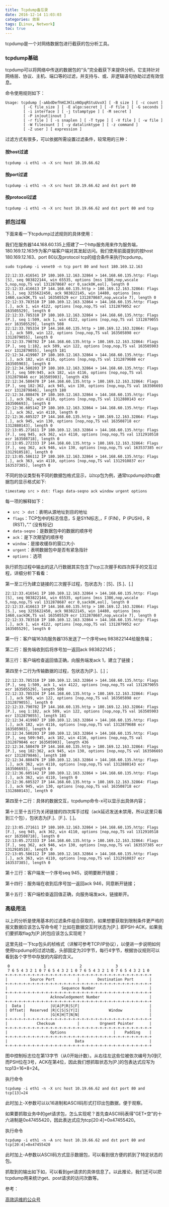 ```yaml
---
title: Tcpdump备忘录
date: 2016-12-14 11:03:03
categories: 效率
tags: [Linux, Network]
toc: true
---
```


tcpdump是一个对网络数据包进行截获的包分析工具。

### tcpdump基础

tcpdump可以将网络中传送的数据包的“头”完全截获下来提供分析。它支持针对网络层、协议、主机、端口等的过滤，并支持与、或、非逻辑语句协助过滤有效信息。

命令使用规则如下：

```
Usage: tcpdump [-aAbdDefhHIJKlLnNOpqRStuUvxX] [ -B size ] [ -c count ]
        [ -C file_size ] [ -E algo:secret ] [ -F file ] [ -G seconds ]
        [ -i interface ] [ -j tstamptype ] [ -M secret ]
        [ -P in|out|inout ]
        [ -r file ] [ -s snaplen ] [ -T type ] [ -V file ] [ -w file ]
        [ -W filecount ] [ -y datalinktype ] [ -z command ]
        [ -Z user ] [ expression ]
```

过滤方式有很多，可以依据所需设置过滤条件，较常用的三种：

#### 按host过滤

```
tcpdump -i eth1 -n -X src host 10.19.66.62
```

#### 按port过滤

```
tcpdump -i eth1 -n -X src host 10.19.66.62 and dst port 80
```

#### 按protocol过滤

```
tcpdump -i eth1 -n -X src host 10.19.66.62 and dst port 80 and tcp
```

### 抓包过程

下面来看一下tcpdump过滤规则的具体使用：

我们在服务器144.168.60.135上搭建了一个http服务用来作为服务端，180.169.12.163作为客户端客户端对其发起访问。我们使用前面提到的按host 180.169.12.163、port 80以及protocol tcp的组合条件来执行tcpdump。

```
sudo tcpdump -i venet0 -n tcp port 80 and host 180.169.12.163

22:12:33.416541 IP 180.169.12.163.32864 > 144.168.60.135.http: Flags [S], seq 983822144, win 65535, options [mss 1386,nop,wscale 5,nop,nop,TS val 1312878687 ecr 0,sackOK,eol], length 0
22:12:33.416613 IP 144.168.60.135.http > 180.169.12.163.32864: Flags [S.], seq 3255622450, ack 983822145, win 14480, options [mss 1460,sackOK,TS val 163505529 ecr 1312878687,nop,wscale 7], length 0
22:12:33.783510 IP 180.169.12.163.32864 > 144.168.60.135.http: Flags [.], ack 1, win 4122, options [nop,nop,TS val 1312879052 ecr 163505529], length 0
22:12:33.785310 IP 180.169.12.163.32864 > 144.168.60.135.http: Flags [P.], seq 1:509, ack 1, win 4122, options [nop,nop,TS val 1312879055 ecr 163505529], length 508
22:12:33.785334 IP 144.168.60.135.http > 180.169.12.163.32864: Flags [.], ack 509, win 122, options [nop,nop,TS val 163505898 ecr 1312879055], length 0
22:12:33.790782 IP 144.168.60.135.http > 180.169.12.163.32864: Flags [P.], seq 1:182, ack 509, win 122, options [nop,nop,TS val 163505903 ecr 1312879055], length 181
22:12:34.419987 IP 180.169.12.163.32864 > 144.168.60.135.http: Flags [.], ack 182, win 4116, options [nop,nop,TS val 1312879688 ecr 163505903], length 0
22:12:34.580203 IP 180.169.12.163.32864 > 144.168.60.135.http: Flags [P.], seq 509:945, ack 182, win 4116, options [nop,nop,TS val 1312879846 ecr 163505903], length 436
22:12:34.580470 IP 144.168.60.135.http > 180.169.12.163.32864: Flags [P.], seq 182:362, ack 945, win 130, options [nop,nop,TS val 163506693 ecr 1312879846], length 180
22:12:34.888476 IP 180.169.12.163.32864 > 144.168.60.135.http: Flags [.], ack 362, win 4110, options [nop,nop,TS val 1312880143 ecr 163506693], length 0
22:12:36.605142 IP 180.169.12.163.32864 > 144.168.60.135.http: Flags [.], ack 362, win 4110, length 0
22:12:36.605327 IP 144.168.60.135.http > 180.169.12.163.32864: Flags [.], ack 945, win 130, options [nop,nop,TS val 163508718 ecr 1312880143], length 0
22:13:05.271611 IP 180.169.12.163.32864 > 144.168.60.135.http: Flags [F.], seq 945, ack 362, win 4110, options [nop,nop,TS val 1312910518 ecr 163508718], length 0
22:13:05.272333 IP 144.168.60.135.http > 180.169.12.163.32864: Flags [F.], seq 362, ack 946, win 130, options [nop,nop,TS val 163537385 ecr 1312910518], length 0
22:13:05.586112 IP 180.169.12.163.32864 > 144.168.60.135.http: Flags [.], ack 363, win 4110, options [nop,nop,TS val 1312910837 ecr 163537385], length 0
```

不同的协议类型有不同的数据包格式显示，以tcp包为例，通常tcpdump对tcp数据包的显示格式如下:

```
timestamp src > dst: flags data-seqno ack window urgent options
```

每一项的解释如下：

* `src ＞ dst`：表明从源地址到目的地址
* `flags`：TCP包中的标志信息，S 是SYN标志,，F (FIN)，P (PUSH)，R (RST)，”.” (没有标记)
* `data-seqno`：是数据包中的数据的顺序号
* `ack`：是下次期望的顺序号
* `window`：是接收缓存的窗口大小
* `urgent`：表明数据包中是否有紧急指针
* `options`：选项

执行抓包过程中输出的这八行数据其实包含了tcp三次握手和四次挥手的交互过程，详细分析下看看：

第一至三行为建立链接的三次握手过程，包状态为：[S]、[S.]、[.]

```
22:12:33.416541 IP 180.169.12.163.32864 > 144.168.60.135.http: Flags [S], seq 983822144, win 65535, options [mss 1386,nop,wscale 5,nop,nop,TS val 1312878687 ecr 0,sackOK,eol], length 0
22:12:33.416613 IP 144.168.60.135.http > 180.169.12.163.32864: Flags [S.], seq 3255622450, ack 983822145, win 14480, options [mss 1460,sackOK,TS val 163505529 ecr 1312878687,nop,wscale 7], length 0
22:12:33.783510 IP 180.169.12.163.32864 > 144.168.60.135.http: Flags [.], ack 1, win 4122, options [nop,nop,TS val 1312879052 ecr 163505529], length 0
```

第一行：客户端163向服务器135发送了一个序号seq 983822144给服务端；

第二行：服务端收到后将序号加一返回ack 983822145；

第三行：客户端检查返回值正确，向服务端发ack 1，建立了链接；

第四至十二行为传输数据的过程，包状态为[P.]、[.]；

```
22:12:33.785310 IP 180.169.12.163.32864 > 144.168.60.135.http: Flags [P.], seq 1:509, ack 1, win 4122, options [nop,nop,TS val 1312879055 ecr 163505529], length 508
22:12:33.785334 IP 144.168.60.135.http > 180.169.12.163.32864: Flags [.], ack 509, win 122, options [nop,nop,TS val 163505898 ecr 1312879055], length 0
22:12:33.790782 IP 144.168.60.135.http > 180.169.12.163.32864: Flags [P.], seq 1:182, ack 509, win 122, options [nop,nop,TS val 163505903 ecr 1312879055], length 181
22:12:34.419987 IP 180.169.12.163.32864 > 144.168.60.135.http: Flags [.], ack 182, win 4116, options [nop,nop,TS val 1312879688 ecr 163505903], length 0
22:12:34.580203 IP 180.169.12.163.32864 > 144.168.60.135.http: Flags [P.], seq 509:945, ack 182, win 4116, options [nop,nop,TS val 1312879846 ecr 163505903], length 436
22:12:34.580470 IP 144.168.60.135.http > 180.169.12.163.32864: Flags [P.], seq 182:362, ack 945, win 130, options [nop,nop,TS val 163506693 ecr 1312879846], length 180
22:12:34.888476 IP 180.169.12.163.32864 > 144.168.60.135.http: Flags [.], ack 362, win 4110, options [nop,nop,TS val 1312880143 ecr 163506693], length 0
22:12:36.605142 IP 180.169.12.163.32864 > 144.168.60.135.http: Flags [.], ack 362, win 4110, length 0
22:12:36.605327 IP 144.168.60.135.http > 180.169.12.163.32864: Flags [.], ack 945, win 130, options [nop,nop,TS val 163508718 ecr 1312880143], length 0
```

第四至十二行：具体的数据交互，tcpdump命令-x可以显示出具体内容；

第十三至十五行为关闭链接的四次挥手过程（ack延迟发送未禁用，所以这里只看到三个包），包状态为[F.]、[F.]、[.]。

```
22:13:05.271611 IP 180.169.12.163.32864 > 144.168.60.135.http: Flags [F.], seq 945, ack 362, win 4110, options [nop,nop,TS val 1312910518 ecr 163508718], length 0
22:13:05.272333 IP 144.168.60.135.http > 180.169.12.163.32864: Flags [F.], seq 362, ack 946, win 130, options [nop,nop,TS val 163537385 ecr 1312910518], length 0
22:13:05.586112 IP 180.169.12.163.32864 > 144.168.60.135.http: Flags [.], ack 363, win 4110, options [nop,nop,TS val 1312910837 ecr 163537385], length 0
```

第十三行：客户端发一个序号seq 945，说明要断开链接；

第十四行：服务端在收到后序号加一返回ack 946，同意断开链接；

第十五行：客户端检查返回值正确，向服务端发ack，链接断开。

### 高级用法

以上的分析是使用基本的过滤条件组合获取的，如果想要获取到限制条件更严格的报文数据应该怎么写命令呢？比如在数据交互时状态为[P.]. 即PSH-ACK，如果我们要抓取flag为[P.]的包应该怎么实现呢？

这里先挂一下tcp包头的桢格式（详解可参考TCP/IP协议），以便进一步说明如何使用tcpdump的过滤功能，头部固定为20字节，每行4字节，根据协议规则可以看到各个字节中存放的内容的含义。

```
 0               1               2               3
 7 6 5 4 3 2 1 0 7 6 5 4 3 2 1 0 7 6 5 4 3 2 1 0 7 6 5 4 3 2 1 0
+-+-+-+-+-+-+-+-+-+-+-+-+-+-+-+-+-+-+-+-+-+-+-+-+-+-+-+-+-+-+-+-+
|          Source Port          |        Destination Port       |
+-+-+-+-+-+-+-+-+-+-+-+-+-+-+-+-+-+-+-+-+-+-+-+-+-+-+-+-+-+-+-+-+
|                        Sequence Number                        |
+-+-+-+-+-+-+-+-+-+-+-+-+-+-+-+-+-+-+-+-+-+-+-+-+-+-+-+-+-+-+-+-+
|                   Acknowledgement Number                      |
+-+-+-+-+-+-+-+-+-+-+-+-+-+-+-+-+-+-+-+-+-+-+-+-+-+-+-+-+-+-+-+-+
|  Data |           |U|A|P|R|S|F|                               |
| Offset|  Reserved |R|C|S|S|Y|I|             Window            |
|       |           |G|K|H|T|N|N|                               |
+-+-+-+-+-+-+-+-+-+-+-+-+-+-+-+-+-+-+-+-+-+-+-+-+-+-+-+-+-+-+-+-+
|             Checksum          |         Urgnent Pointer       |
+-+-+-+-+-+-+-+-+-+-+-+-+-+-+-+-+-+-+-+-+-+-+-+-+-+-+-+-+-+-+-+-+
|                   Options                     |    Padding    |
+-+-+-+-+-+-+-+-+-+-+-+-+-+-+-+-+-+-+-+-+-+-+-+-+-+-+-+-+-+-+-+-+
|                              Data                             |
+-+-+-+-+-+-+-+-+-+-+-+-+-+-+-+-+-+-+-+-+-+-+-+-+-+-+-+-+-+-+-+-+
```

图中控制标志位在第13字节（从0开始计数）。从右往左这些位被依次编号为0到7, 而PSH位在3号，ACK在第4位，因此我们想抓取状态为[P.]的包表达式应写为tcp13=16+8=24。

执行命令

```
tcpdump -i eth1 -n -X src host 10.19.66.62 and dst port 80 and tcp[13]=24
```

此时加上-X参数可以以16进制和ASCII码形式打印出包数据，便于观察。

如果要抓取业务中的get请求包，怎么实现呢？首先查ASCII码表得”GET+空”的十六进制是0x47455420，因此表达式应为tcp[20:4]=0x47455420。

执行命令

```
tcpdump -i eth1 -n -A src host 10.19.66.62 and dst port 80 and tcp[20:4]=0x47455420
```

此时加上-A参数以ASCII码方式显示数据包，可以看到很方便的抓到了特定状态的包。

抓取到的输出如下如，可以看到get请求的具体信息了。以此推论，我们还可以把tcpdump用来统计get、post请求的访问次数等。

参考：

[高效运维的公众号](http://mp.weixin.qq.com/s?__biz=MzA4Nzg5Nzc5OA==&mid=2651660526&idx=1&sn=fca5b6ee36cf8f4b2baeb2434439e48e&mpshare=1&scene=1&srcid=0629ZXbSTNNY2w1SNiMb8brG#rd)